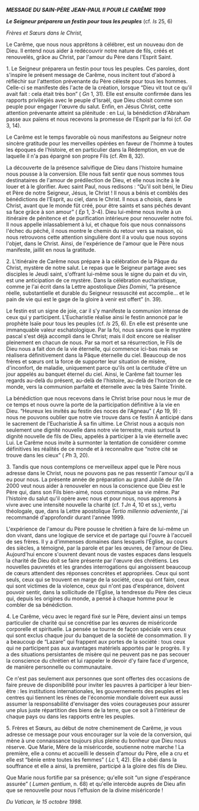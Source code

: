 ***MESSAGE DU SAIN-PÈRE JEAN-PAUL II POUR LE CARÊME 1999***

***Le Seigneur préparera un festin pour tous les peuples*** (cf. *Is* 25, 6)

*Frères et Sœurs dans le Christ,*

Le Carême, que nous nous apprêtons à célébrer, est un nouveau don de Dieu. Il entend nous aider à redécouvrir notre nature de fils, créés et renouvelés, grâce au Christ, par l'amour du Père dans l'Esprit Saint.

1\. Le Seigneur préparera un festin pour tous les peuples. Ces paroles, dont s'inspire le présent message de Carême, nous incitent tout d'abord à réfléchir sur l'attention prévenante du Père céleste pour tous les hommes. Celle-ci se manifeste dès l'acte de la création, lorsque “Dieu vit tout ce qu'il avait fait : cela était très bon” ( *Gn* 1, 31). Elle est ensuite confirmée dans les rapports privilégiés avec le peuple d'Israël, que Dieu choisit comme son peuple pour engager l'œuvre du salut. Enfin, en Jésus Christ, cette attention prévenante atteint sa plénitude : en Lui, la bénédiction d'Abraham passe aux païens et nous recevons la promesse de l'Esprit par la foi (cf. *Ga* 3, 14).

Le Carême est le temps favorable où nous manifestons au Seigneur notre sincère gratitude pour les merveilles opérées en faveur de l'homme à toutes les époques de l'histoire, et en particulier dans la Rédemption, en vue de laquelle il n'a pas épargné son propre Fils (cf. *Rm* 8, 32).

La découverte de la présence salvifique de Dieu dans l'histoire humaine nous pousse à la conversion. Elle nous fait sentir que nous sommes tous destinataires de l'amour de prédilection de Dieu, et elle nous incite à le louer et à le glorifier. Avec saint Paul, nous redisons : “Qu'il soit béni, le Dieu et Père de notre Seigneur, Jésus, le Christ ! Il nous a bénis et comblés des bénédictions de l'Esprit, au ciel, dans le Christ. Il nous a choisis, dans le Christ, avant que le monde fût créé, pour être saints et sans péchés devant sa face grâce à son amour” ( *Ep* 1, 3-4). Dieu lui-même nous invite à un itinéraire de pénitence et de purification intérieure pour renouveler notre foi. Il nous appelle inlassablement à lui, et chaque fois que nous connaissons l'échec du péché, il nous montre le chemin du retour vers sa maison, où nous retrouvons cette attention singulière dont il a voulu que nous soyons l'objet, dans le Christ. Ainsi, de l'expérience de l'amour que le Père nous manifeste, jaillit en nous la gratitude.

2\. L'itinéraire de Carême nous prépare à la célébration de la Pâque du Christ, mystère de notre salut. Le repas que le Seigneur partage avec ses disciples le Jeudi saint, s'offrant lui-même sous le signe du pain et du vin, est une anticipation de ce mystère. Dans la célébration eucharistique, comme je l'ai écrit dans la Lettre apostolique *Dies Domini*, “la présence réelle, substantielle et durable du Seigneur ressuscité est accomplie... et le pain de vie qui est le gage de la gloire à venir est offert” (n. 39).

Le festin est un signe de joie, car il s'y manifeste la communion intense de ceux qui y participent. L'Eucharistie réalise ainsi le festin annoncé par le prophète Isaïe pour tous les peuples (cf. *Is* 25, 6). En elle est présente une immanquable valeur eschatologique. Par la foi, nous savons que le mystère pascal s'est déjà accompli dans le Christ; mais il doit encore se réaliser pleinement en chacun de nous. Par sa mort et sa résurrection, le Fils de Dieu nous a fait don de la vie éternelle, qui commence ici-bas mais se réalisera définitivement dans la Pâque éternelle du ciel. Beaucoup de nos frères et sœurs ont la force de supporter leur situation de misère, d'inconfort, de maladie, uniquement parce qu'ils ont la certitude d'être un jour appelés au banquet éternel du ciel. Ainsi, le Carême fait tourner les regards au-delà du présent, au-delà de l'histoire, au-delà de l'horizon de ce monde, vers la communion parfaite et éternelle avec la très Sainte Trinité.

La bénédiction que nous recevons dans le Christ brise pour nous le mur de ce temps et nous ouvre la porte de la participation définitive à la vie en Dieu. “Heureux les invités au festin des noces de l'Agneau” ( *Ap* 19, 9) : nous ne pouvons oublier que notre vie trouve dans ce festin Ä anticipé dans le sacrement de l'Eucharistie Ä sa fin ultime. Le Christ nous a acquis non seulement une dignité nouvelle dans notre vie terrestre, mais surtout la dignité nouvelle de fils de Dieu, appelés à participer à la vie éternelle avec Lui. Le Carême nous invite à surmonter la tentation de considérer comme définitives les réalités de ce monde et à reconnaître que “notre cité se trouve dans les cieux” ( *Ph* 3, 20).

3\. Tandis que nous contemplons ce merveilleux appel que le Père nous adresse dans le Christ, nous ne pouvons pas ne pas ressentir l'amour qu'il a eu pour nous. La présente année de préparation au grand Jubilé de l'An 2000 veut nous aider à renouveler en nous la conscience que Dieu est le Père qui, dans son Fils bien-aimé, nous communique sa vie même. Par l'histoire du salut qu'il opère avec nous et pour nous, nous apprenons à vivre avec une intensité nouvelle la charité (cf. *1 Jn* 4, 10 et ss.), vertu théologale, que, dans la Lettre apostolique *Tertio millennio adveniente*, j'ai recommandé d'approfondir durant l'année 1999.

L'expérience de l'amour du Père pousse le chrétien à faire de lui-même un don vivant, dans une logique de service et de partage qui l'ouvre à l'accueil de ses frères. Il y a d'immenses domaines dans lesquels l'Église, au cours des siècles, a témoigné, par la parole et par les œuvres, de l'amour de Dieu. Aujourd'hui encore s'ouvrent devant nous de vastes espaces dans lesquels la charité de Dieu doit se faire présente par l'œuvre des chrétiens. Les nouvelles pauvretés et les grandes interrogations qui angoissent beaucoup de cœurs attendent des réponses concrètes et appropriées. Ceux qui sont seuls, ceux qui se trouvent en marge de la société, ceux qui ont faim, ceux qui sont victimes de la violence, ceux qui n'ont pas d'espérance, doivent pouvoir sentir, dans la sollicitude de l'Église, la tendresse du Père des cieux qui, depuis les origines du monde, a pensé à chaque homme pour le combler de sa bénédiction.

4\. Le Carême, vécu avec le regard fixé sur le Père, devient ainsi un temps particulier de charité qui se concrétise par les œuvres de miséricorde corporelle et spirituelle. La pensée se tourne de façon spéciale vers ceux qui sont exclus chaque jour du banquet de la société de consommation. Il y a beaucoup de “Lazare” qui frappent aux portes de la société : tous ceux qui ne participent pas aux avantages matériels apportés par le progrès. Il y a des situations persistantes de misère qui ne peuvent pas ne pas secouer la conscience du chrétien et lui rappeler le devoir d'y faire face d'urgence, de manière personnelle ou communautaire.

Ce n'est pas seulement aux personnes que sont offertes des occasions de faire preuve de disponibilité pour inviter les pauvres à participer à leur bien-être : les institutions internationales, les gouvernements des peuples et les centres qui tiennent les rênes de l'économie mondiale doivent eux aussi assumer la responsabilité d'envisager des voies courageuses pour assurer une plus juste répartition des biens de la terre, que ce soit à l'intérieur de chaque pays ou dans les rapports entre les peuples.

5\. Frères et Sœurs, au début de notre cheminement de Carême, je vous adresse ce message pour vous encourager sur la voie de la conversion, qui mène à une connaissance toujours plus pleine du bonheur que Dieu nous réserve. Que Marie, Mère de la miséricorde, soutienne notre marche ! La première, elle a connu et accueilli le dessein d'amour du Père, elle a cru et elle est “bénie entre toutes les femmes” ( *Lc* 1, 42). Elle a obéi dans la souffrance et elle a ainsi, la première, participé à la gloire des fils de Dieu.

Que Marie nous fortifie par sa présence; qu'elle soit “un signe d'espérance assurée” ( *Lumen gentium*, n. 68) et qu'elle intercède auprès de Dieu afin que se renouvelle pour nous l'effusion de la divine miséricorde !

*Du Vatican, le 15 octobre 1998.*